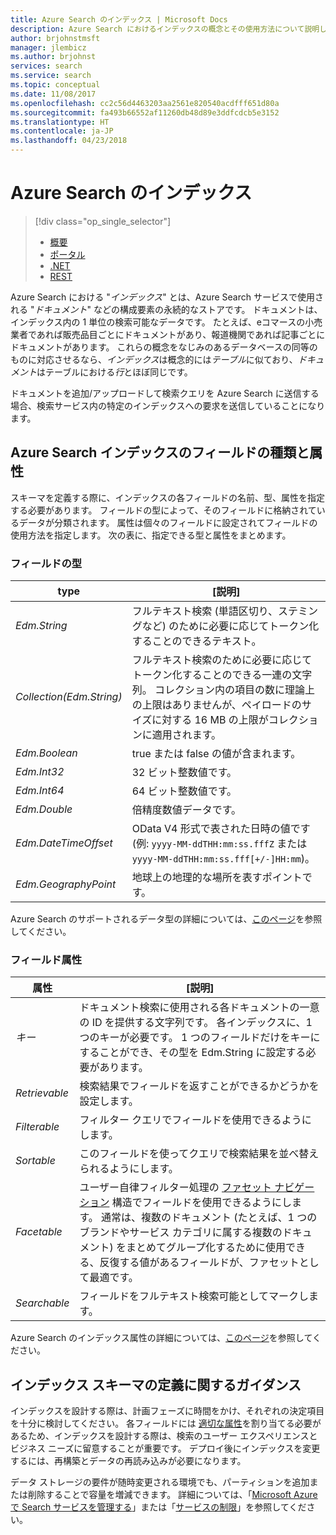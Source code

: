 ```yaml
---
title: Azure Search のインデックス | Microsoft Docs
description: Azure Search におけるインデックスの概念とその使用方法について説明します。
author: brjohnstmsft
manager: jlembicz
ms.author: brjohnst
services: search
ms.service: search
ms.topic: conceptual
ms.date: 11/08/2017
ms.openlocfilehash: cc2c56d4463203aa2561e820540acdfff651d80a
ms.sourcegitcommit: fa493b66552af11260db48d89e3ddfcdcb5e3152
ms.translationtype: HT
ms.contentlocale: ja-JP
ms.lasthandoff: 04/23/2018
---
```

# <a name="indexes-in-azure-search"></a>Azure Search のインデックス
> [!div class="op_single_selector"]
> * [概要](search-what-is-an-index.md)
> * [ポータル](search-create-index-portal.md)
> * [.NET](search-create-index-dotnet.md)
> * [REST](search-create-index-rest-api.md)
> 
> 

Azure Search における "*インデックス*" とは、Azure Search サービスで使用される "*ドキュメント*" などの構成要素の永続的なストアです。 ドキュメントは、インデックス内の 1 単位の検索可能なデータです。 たとえば、eコマースの小売業者であれば販売品目ごとにドキュメントがあり、報道機関であれば記事ごとにドキュメントがあります。 これらの概念をなじみのあるデータベースの同等のものに対応させるなら、*インデックス*は概念的には*テーブル*に似ており、*ドキュメント*はテーブルにおける*行*とほぼ同じです。

ドキュメントを追加/アップロードして検索クエリを Azure Search に送信する場合、検索サービス内の特定のインデックスへの要求を送信していることになります。

## <a name="field-types-and-attributes-in-an-azure-search-index"></a>Azure Search インデックスのフィールドの種類と属性
スキーマを定義する際に、インデックスの各フィールドの名前、型、属性を指定する必要があります。 フィールドの型によって、そのフィールドに格納されているデータが分類されます。 属性は個々のフィールドに設定されてフィールドの使用方法を指定します。 次の表に、指定できる型と属性をまとめます。

### <a name="field-types"></a>フィールドの型
| type | [説明] |
| --- | --- |
| *Edm.String* |フルテキスト検索 (単語区切り、ステミングなど) のために必要に応じてトークン化することのできるテキスト。 |
| *Collection(Edm.String)* |フルテキスト検索のために必要に応じてトークン化することのできる一連の文字列。 コレクション内の項目の数に理論上の上限はありませんが、ペイロードのサイズに対する 16 MB の上限がコレクションに適用されます。 |
| *Edm.Boolean* |true または false の値が含まれます。 |
| *Edm.Int32* |32 ビット整数値です。 |
| *Edm.Int64* |64 ビット整数値です。 |
| *Edm.Double* |倍精度数値データです。 |
| *Edm.DateTimeOffset* |OData V4 形式で表された日時の値です (例: `yyyy-MM-ddTHH:mm:ss.fffZ` または `yyyy-MM-ddTHH:mm:ss.fff[+/-]HH:mm`)。 |
| *Edm.GeographyPoint* |地球上の地理的な場所を表すポイントです。 |

Azure Search のサポートされるデータ型の詳細については、[このページ](https://docs.microsoft.com/rest/api/searchservice/Supported-data-types)を参照してください。

### <a name="field-attributes"></a>フィールド属性
| 属性 | [説明] |
| --- | --- |
| *キー* |ドキュメント検索に使用される各ドキュメントの一意の ID を提供する文字列です。 各インデックスに、1 つのキーが必要です。 1 つのフィールドだけをキーにすることができ、その型を Edm.String に設定する必要があります。 |
| *Retrievable* |検索結果でフィールドを返すことができるかどうかを設定します。 |
| *Filterable* |フィルター クエリでフィールドを使用できるようにします。 |
| *Sortable* |このフィールドを使ってクエリで検索結果を並べ替えられるようにします。 |
| *Facetable* |ユーザー自律フィルター処理の [ファセット ナビゲーション](search-faceted-navigation.md) 構造でフィールドを使用できるようにします。 通常は、複数のドキュメント (たとえば、1 つのブランドやサービス カテゴリに属する複数のドキュメント) をまとめてグループ化するために使用できる、反復する値があるフィールドが、ファセットとして最適です。 |
| *Searchable* |フィールドをフルテキスト検索可能としてマークします。 |

Azure Search のインデックス属性の詳細については、[このページ](https://docs.microsoft.com/rest/api/searchservice/Create-Index)を参照してください。

## <a name="guidance-for-defining-an-index-schema"></a>インデックス スキーマの定義に関するガイダンス
インデックスを設計する際は、計画フェーズに時間をかけ、それぞれの決定項目を十分に検討してください。 各フィールドには [適切な属性](https://docs.microsoft.com/rest/api/searchservice/Create-Index)を割り当てる必要があるため、インデックスを設計する際は、検索のユーザー エクスペリエンスとビジネス ニーズに留意することが重要です。 デプロイ後にインデックスを変更するには、再構築とデータの再読み込みが必要になります。

データ ストレージの要件が随時変更される環境でも、パーティションを追加または削除することで容量を増減できます。 詳細については、「[Microsoft Azure で Search サービスを管理する](search-manage.md)」または「[サービスの制限](search-limits-quotas-capacity.md)」を参照してください。


